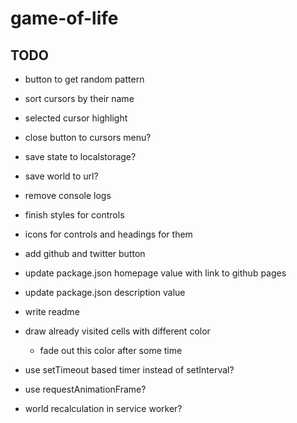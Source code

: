 # game-of-life

## TODO
- button to get random pattern
- sort cursors by their name
- selected cursor highlight
- close button to cursors menu?
- save state to localstorage?
- save world to url?

- remove console logs
- finish styles for controls
- icons for controls and headings for them
- add github and twitter button
- update package.json homepage value with link to github pages
- update package.json description value
- write readme
- draw already visited cells with different color
  - fade out this color after some time
- use setTimeout based timer instead of setInterval?
- use requestAnimationFrame?
- world recalculation in service worker?
